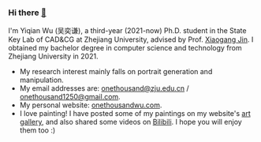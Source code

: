### Hi there [👋](https://www.emojiall.com/images/60/microsoft-teams/1f47b.png)

I'm Yiqian Wu (吴奕谦), a third-year (2021-now) Ph.D. student in the State Key Lab of CAD&CG at Zhejiang University, advised by Prof. [Xiaogang Jin](http://www.cad.zju.edu.cn/home/jin). I obtained my bachelor degree in computer science and technology from Zhejiang University in 2021.

- My research interest mainly falls on portrait generation and manipulation.
- My email addresses are: [onethousand@zju.edu.cn](mailto:onethousand@zju.edu.cn) / [onethousand1250@gmail.com](mailto:onethousand1250@gmail.com).
- My personal website: [onethousandwu.com](https://onethousandwu.com).
- I love painting!  I have posted some of my paintings on my website's [art gallery](https://onethousandwu.com/artgallery/), and also shared some videos on [Bilibili](https://space.bilibili.com/6414209). I hope you will enjoy them too :)
